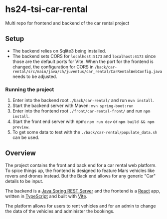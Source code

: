 # hs24-tsi-car-rental
Multi repo for frontend and backend of the car rental project

## Setup
- The backend relies on Sqlite3 being installed.
- The backend sets CORS for `localhost:5173` and `localhost:4173` since those are the default ports for Vite. When the port for the frontend is changed, the configuration for CORS in `/back/car-rental/src/main/java/ch/juventus/car_rental/CarRentalWebConfig.java` needs to be adjusted.

### Running the project
1. Enter into the backend root `./back/car-rental/` and run `mvn install`.
2. Start the backend server with Maven: `mvn spring-boot:run`
3. Enter into the frontend root `./front/car-rental-front/` and run `npm install`.
4. Start the front end server with npm: `npm run dev` or `npm build && npm preview`.
5. To get some data to test with the `./back/car-rental/populate_data.sh` can be used.

## Overview
The project contains the front and back end for a car rental web platform. To spice things up, the frontend is designed to feature Mars vehicles like rovers and drones instead. But the Back end allows for any generic "Car" details to be input.

The backend is a [Java Spring REST Server](https://spring.io/) and the frontend is a [React](https://react.dev/) app, written in [TypeScript](https://www.typescriptlang.org/) and built with [Vite](https://vite.dev/).

The platform allows for users to rent vehicles and for an admin to change the data of the vehicles and administer the bookings.
